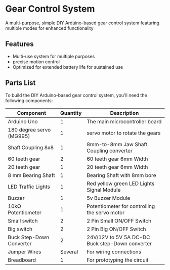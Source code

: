 # Gear Control System
A multi-purpose, simple DIY Arduino-based gear control system featuring multiple modes for enhanced functionality

## Features
- Multi-use system for multiple purposes
- precise motion control
- Optimized for extended battery life for sustained use

## Parts List
To build the DIY Arduino-based gear control system, you'll need the following components:

| Component                 | Quantity | Description                                      |
|---------------------------|----------|--------------------------------------------------|
| Arduino Uno               | 1        | The main microcontroller board                   |
| 180 degree servo (MG995)  | 1        | servo motor to rotate the gears                  |
| Shaft Coupling 8x8        | 1        | 8mm-to-8mm Jaw Shaft Coupling converter          |
| 60 teeth gear             | 2        | 60 teeth gear 6mm Width                          |
| 20 teeth gear             | 1        | 20 teeth gear 6mm Width                          |
| 8 mm Bearing Shaft        | 1        | Bearing Shaft with 8mm bore                      |
| LED Traffic Lights        | 1        | Red yellow green LED Lights Signal Module        |
| Buzzer                    | 1        | 5v Buzzer Module                                 |
| 10kΩ Potentiometer        | 1        | Potentiometer for controlling the servo motor    |
| Small switch              | 2        | 2 Pin Small ON/OFF Switch                        |
| Big switch                | 2        | 2 Pin Big ON/OFF Switch                          |
| Buck Step-Down Converter  | 2        | 24V/12V to 5V 5A DC-DC Buck step-Down converter  |
| Jumper Wires              | Several  | For wiring connections                           |
| Breadboard                | 1        | For prototyping the circuit                      |
